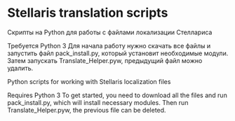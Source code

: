 # Stellaris translation scripts
Скрипты на Python для работы с файлами локализации Стеллариса

Требуется Python 3
Для начала работу нужно скачать все файлы и запустить файл pack_install.py, который установит необходимые модули.
Затем запускать Translate_Helper.pyw, предыдущий файл можно удалить.



Python scripts for working with Stellaris localization files

Requires Python 3
To get started, you need to download all the files and run pack_install.py, which will install necessary modules.
Then run Translate_Helper.pyw, the previous file can be deleted.
